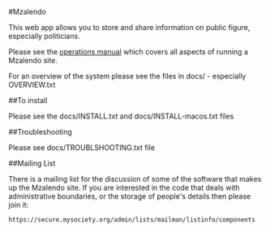 #Mzalendo

This web app allows you to store and share information on public figure,
especially politicians.

Please see the [operations
manual](https://docs.google.com/document/d/1ksbCal3Sc2HoIYy76zRXIVB-DIbrZr7I8DV8OwHt4KY/edit)
which covers all aspects of running a Mzalendo site.

For an overview of the system please see the files in docs/ - especially
OVERVIEW.txt


##To install

Please see the docs/INSTALL.txt and docs/INSTALL-macos.txt files

##Troubleshooting

Please see docs/TROUBLSHOOTING.txt file

##Mailing List

There is a mailing list for the discussion of some of the software that makes up
the Mzalendo site. If you are interested in the code that deals with
administrative boundaries, or the storage of people's details then please join
it:

    https://secure.mysociety.org/admin/lists/mailman/listinfo/components
